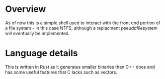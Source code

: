 # Overview

As of now this is a simple shell used to interact with the front end portion of a file system - in this case NTFS, although a replacment pseudofilesystem will eventually be implemented.

# Language details

This is written in Rust as it generates smaller binaries than C++ does and has some useful features that C lacks such as vectors.
